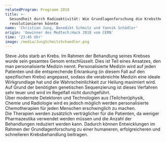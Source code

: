```yaml
---
relatedProgram: Programm 2018
title: >-
  Gesundheit durch Radioaktivität: Wie Grundlagenforschung die Krebstherapie
  revolutionieren könnte
name: 'Christian Jung, Benedikt Schmitz und Yannik Schädler'
origin: 'Gewinner des Medtech:Hack 2018 vom CERN'
time: '23:45 Uhr'
image: /media/JungSchmitzSchaedler.png
---
```

Steve Jobs starb an Krebs. Im Rahmen der Behandlung seines Krebses wurde sein gesamtes Genom entschlüsselt. Dies ist Teil eines Ansatzes, den man personalisierte Medizin nennt. Personalisierte Medizin wird auf jeden Patienten und die entsprechende Erkrankung (in diesem Fall auf den spezifischen Krebs) angepasst, sodass die verabreichte Medizin eine ideale Wirkgrundlage hat und die Wahrscheinlichkeit zur Heilung maximiert wird.\
Auf Grund der benötigten genetischen Sequenzierung ist dieses Verfahren sehr teuer und wird im Regelfall nicht durchgeführt.\
Über modernste Detektoren und Technologien aus (Teilchen)physik, Chemie und Radiologie wird es jedoch möglich werden personalisierte Chemotherapien für jeden Menschen erschwinglich zu machen.\
Die Therapien werden zusätzlich verträglicher für die Patienten, da weniger Pharmazeutika verwendet werden müssen und die Anzahl der Behandlungen reduziert werden kann. Dadurch können Entwicklungen im Rahmen der Grundlagenforschung zu einer humaneren, erfolgreicheren und schnelleren Krebsbehandlung beitragen.
